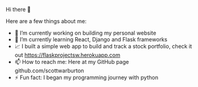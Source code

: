 Hi there 👋

Here are a few things about me:

- 🔭 I’m currently working on building my personal website
- 🌱 I’m currently learning React, Django and Flask frameworks
- :chart_with_upwards_trend: I built a simple web app to build and track a stock portfolio, check it out https://flaskprojectsw.herokuapp.com
- 📫 How to reach me: Here at my GitHub page github.com/scottwarburton
- ⚡ Fun fact: I began my programming journey with python
